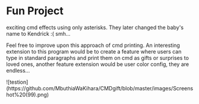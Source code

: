 # Fun Project
exciting cmd effects using only asterisks. They later changed the baby's name to Kendrick :( smh...

<p>Feel free to improve upon this approach of cmd printing. An interesting extension to this program would be to create a feature
where users can type in standard paragraphs and print them on cmd as gifts or surprises to loved ones, another feature extension would be user 
color config, they are endless...</p>
![testion](https://github.com/MbuthiaWaKihara/CMDgift/blob/master/images/Screenshot%20(99).png)
